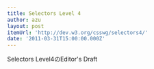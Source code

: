 ```yaml
---
title: Selectors Level 4
author: azu
layout: post
itemUrl: 'http://dev.w3.org/csswg/selectors4/'
date: '2011-03-31T15:00:00.000Z'
---
```

Selectors Level4のEditor's Draft
